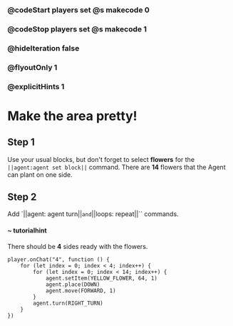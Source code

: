 ### @codeStart players set @s makecode 0
### @codeStop players set @s makecode 1

### @hideIteration false 
### @flyoutOnly 1
### @explicitHints 1


# Make the area pretty!

## Step 1
Use your usual blocks, but don't forget to select **flowers** for the ``||agent:agent set block||`` command. There are **14** flowers that the Agent can plant on one side. 

## Step 2
Add  `||agent: agent turn||`` and ``||loops: repeat||`` commands. 

#### ~ tutorialhint 
There should be **4** sides ready with the flowers.


```ghost
player.onChat("4", function () {
    for (let index = 0; index < 4; index++) {
        for (let index = 0; index < 14; index++) {
            agent.setItem(YELLOW_FLOWER, 64, 1)
            agent.place(DOWN)
            agent.move(FORWARD, 1)
        }
        agent.turn(RIGHT_TURN)
    }
})

``` 
